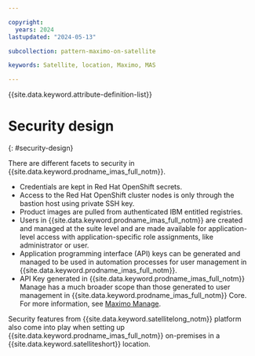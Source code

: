 ```yaml
---

copyright:
  years: 2024
lastupdated: "2024-05-13"

subcollection: pattern-maximo-on-satellite

keywords: Satellite, location, Maximo, MAS

---
```


{{site.data.keyword.attribute-definition-list}}

# Security design
{: #security-design}

There are different facets to security in {{site.data.keyword.prodname_imas_full_notm}}.

- Credentials are kept in Red Hat OpenShift secrets.
- Access to the Red Hat OpenShift cluster nodes is only through the bastion host using private SSH key.
- Product images are pulled from authenticated IBM entitled registries.
- Users in {{site.data.keyword.prodname_imas_full_notm}} are created and managed at the suite level and are made available for application-level access with application-specific role assignments, like administrator or user.
- Application programming interface (API) keys can be generated and managed to be used in automation processes for user management in {{site.data.keyword.prodname_imas_full_notm}}.
- API Key generated in {{site.data.keyword.prodname_imas_full_notm}} Manage has a much broader scope than those generated to user management in {{site.data.keyword.prodname_imas_full_notm}} Core. For more information, see [Maximo Manage](https://www.ibm.com/docs/en/mas-cd/continuous-delivery?topic=manage-overview).

Security features from {{site.data.keyword.satellitelong_notm}} platform also come into play when setting up {{site.data.keyword.prodname_imas_full_notm}} on-premises in a {{site.data.keyword.satelliteshort}} location.
